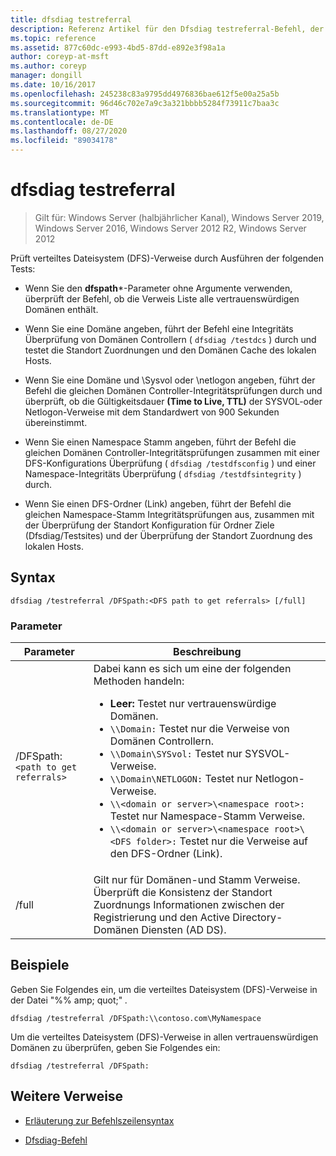 ```yaml
---
title: dfsdiag testreferral
description: Referenz Artikel für den Dfsdiag testreferral-Befehl, der verteiltes Dateisystem (DFS)-Verweise überprüft.
ms.topic: reference
ms.assetid: 877c60dc-e993-4bd5-87dd-e892e3f98a1a
author: coreyp-at-msft
ms.author: coreyp
manager: dongill
ms.date: 10/16/2017
ms.openlocfilehash: 245238c83a9795dd4976836bae612f5e00a25a5b
ms.sourcegitcommit: 96d46c702e7a9c3a321bbbb5284f73911c7baa3c
ms.translationtype: MT
ms.contentlocale: de-DE
ms.lasthandoff: 08/27/2020
ms.locfileid: "89034178"
---
```

# <a name="dfsdiag-testreferral"></a>dfsdiag testreferral

> Gilt für: Windows Server (halbjährlicher Kanal), Windows Server 2019, Windows Server 2016, Windows Server 2012 R2, Windows Server 2012

Prüft verteiltes Dateisystem (DFS)-Verweise durch Ausführen der folgenden Tests:

- Wenn Sie den **dfspath***-Parameter ohne Argumente verwenden, überprüft der Befehl, ob die Verweis Liste alle vertrauenswürdigen Domänen enthält.

- Wenn Sie eine Domäne angeben, führt der Befehl eine Integritäts Überprüfung von Domänen Controllern ( `dfsdiag /testdcs` ) durch und testet die Standort Zuordnungen und den Domänen Cache des lokalen Hosts.

- Wenn Sie eine Domäne und \Sysvol oder \netlogon angeben, führt der Befehl die gleichen Domänen Controller-Integritätsprüfungen durch und überprüft, ob die Gültigkeitsdauer **(Time to Live, TTL)** der SYSVOL-oder Netlogon-Verweise mit dem Standardwert von 900 Sekunden übereinstimmt.

- Wenn Sie einen Namespace Stamm angeben, führt der Befehl die gleichen Domänen Controller-Integritätsprüfungen zusammen mit einer DFS-Konfigurations Überprüfung ( `dfsdiag /testdfsconfig` ) und einer Namespace-Integritäts Überprüfung ( `dfsdiag /testdfsintegrity` ) durch.

- Wenn Sie einen DFS-Ordner (Link) angeben, führt der Befehl die gleichen Namespace-Stamm Integritätsprüfungen aus, zusammen mit der Überprüfung der Standort Konfiguration für Ordner Ziele (Dfsdiag/Testsites) und der Überprüfung der Standort Zuordnung des lokalen Hosts.

## <a name="syntax"></a>Syntax

```
dfsdiag /testreferral /DFSpath:<DFS path to get referrals> [/full]
```

### <a name="parameters"></a>Parameter

| Parameter | Beschreibung |
| --------- | ----------- |
| /DFSpath:`<path to get referrals>` | Dabei kann es sich um eine der folgenden Methoden handeln:<ul><li>**Leer:** Testet nur vertrauenswürdige Domänen.</li><li>`\\Domain:` Testet nur die Verweise von Domänen Controllern.</li><li>`\\Domain\SYSvol:` Testet nur SYSVOL-Verweise.</li><li>`\\Domain\NETLOGON:` Testet nur Netlogon-Verweise.</li><li>`\\<domain or server>\<namespace root>:` Testet nur Namespace-Stamm Verweise.</li><li>`\\<domain or server>\<namespace root>\<DFS folder>:` Testet nur die Verweise auf den DFS-Ordner (Link).</li></ul> |
| /full | Gilt nur für Domänen-und Stamm Verweise. Überprüft die Konsistenz der Standort Zuordnungs Informationen zwischen der Registrierung und den Active Directory-Domänen Diensten (AD DS). |

## <a name="examples"></a>Beispiele

Geben Sie Folgendes ein, um die verteiltes Dateisystem (DFS)-Verweise in der Datei "%% amp; quot;" *.*

```
dfsdiag /testreferral /DFSpath:\\contoso.com\MyNamespace
```

Um die verteiltes Dateisystem (DFS)-Verweise in allen vertrauenswürdigen Domänen zu überprüfen, geben Sie Folgendes ein:

```
dfsdiag /testreferral /DFSpath:
```

## <a name="additional-references"></a>Weitere Verweise

- [Erläuterung zur Befehlszeilensyntax](command-line-syntax-key.md)

- [Dfsdiag-Befehl](dfsdiag.md)
